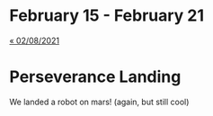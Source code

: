 # February 15 - February 21

[« 02/08/2021](0208.md)

# Perseverance Landing

We landed a robot on mars! (again, but still cool)
